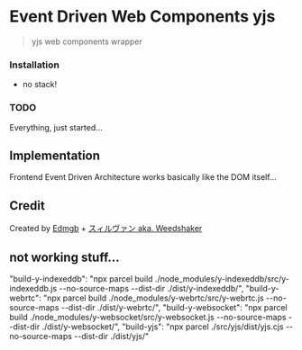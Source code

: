 # Event Driven Web Components yjs

> yjs web components wrapper


### Installation

- no stack!


### TODO

Everything, just started...


## Implementation

Frontend Event Driven Architecture works basically like the DOM itself...


## Credit

Created by [Edmgb](https://github.com/Edmgb) + [スィルヴァン aka. Weedshaker](https://github.com/Weedshaker)

## not working stuff...
"build-y-indexeddb": "npx parcel build ./node_modules/y-indexeddb/src/y-indexeddb.js --no-source-maps --dist-dir ./dist/y-indexeddb/",
"build-y-webrtc": "npx parcel build ./node_modules/y-webrtc/src/y-webrtc.js --no-source-maps --dist-dir ./dist/y-webrtc/",
"build-y-websocket": "npx parcel build ./node_modules/y-websocket/src/y-websocket.js --no-source-maps --dist-dir ./dist/y-websocket/",
"build-yjs": "npx parcel ./src/yjs/dist/yjs.cjs --no-source-maps --dist-dir ./dist/yjs/"